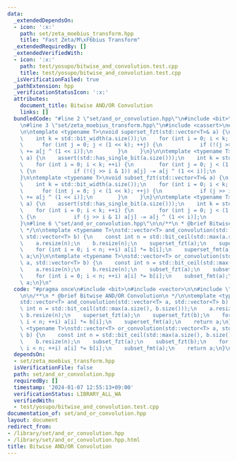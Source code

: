 ```yaml
---
data:
  _extendedDependsOn:
  - icon: ':x:'
    path: set/zeta_moebius_transform.hpp
    title: "Fast Zeta/M\xF6bius Transform"
  _extendedRequiredBy: []
  _extendedVerifiedWith:
  - icon: ':x:'
    path: test/yosupo/bitwise_and_convolution.test.cpp
    title: test/yosupo/bitwise_and_convolution.test.cpp
  _isVerificationFailed: true
  _pathExtension: hpp
  _verificationStatusIcon: ':x:'
  attributes:
    document_title: Bitwise AND/OR Convolution
    links: []
  bundledCode: "#line 2 \"set/and_or_convolution.hpp\"\n#include <bit>\n#include <vector>\n\
    \n#line 3 \"set/zeta_moebius_transform.hpp\"\n#include <cassert>\n#line 5 \"set/zeta_moebius_transform.hpp\"\
    \n\ntemplate <typename T>\nvoid superset_fzt(std::vector<T>& a) {\n    assert(std::has_single_bit(a.size()));\n\
    \    int k = std::bit_width(a.size());\n    for (int i = 0; i < k; ++i) {\n  \
    \      for (int j = 0; j < (1 << k); ++j) {\n            if (!(j >> i & 1)) a[j]\
    \ += a[j ^ (1 << i)];\n        }\n    }\n}\n\ntemplate <typename T>\nvoid superset_fmt(std::vector<T>&\
    \ a) {\n    assert(std::has_single_bit(a.size()));\n    int k = std::bit_width(a.size());\n\
    \    for (int i = 0; i < k; ++i) {\n        for (int j = 0; j < (1 << k); ++j)\
    \ {\n            if (!(j >> i & 1)) a[j] -= a[j ^ (1 << i)];\n        }\n    }\n\
    }\n\ntemplate <typename T>\nvoid subset_fzt(std::vector<T>& a) {\n    assert(std::has_single_bit(a.size()));\n\
    \    int k = std::bit_width(a.size());\n    for (int i = 0; i < k; ++i) {\n  \
    \      for (int j = 0; j < (1 << k); ++j) {\n            if (j >> i & 1) a[j]\
    \ += a[j ^ (1 << i)];\n        }\n    }\n}\n\ntemplate <typename T>\nvoid subset_fmt(std::vector<T>&\
    \ a) {\n    assert(std::has_single_bit(a.size()));\n    int k = std::bit_width(a.size());\n\
    \    for (int i = 0; i < k; ++i) {\n        for (int j = 0; j < (1 << k); ++j)\
    \ {\n            if (j >> i & 1) a[j] -= a[j ^ (1 << i)];\n        }\n    }\n\
    }\n#line 6 \"set/and_or_convolution.hpp\"\n\n/**\n * @brief Bitwise AND/OR Convolution\n\
    \ */\n\ntemplate <typename T>\nstd::vector<T> and_convolution(std::vector<T> a,\
    \ std::vector<T> b) {\n    const int n = std::bit_ceil(std::max(a.size(), b.size()));\n\
    \    a.resize(n);\n    b.resize(n);\n    superset_fzt(a);\n    superset_fzt(b);\n\
    \    for (int i = 0; i < n; ++i) a[i] *= b[i];\n    superset_fmt(a);\n    return\
    \ a;\n}\n\ntemplate <typename T>\nstd::vector<T> or_convolution(std::vector<T>\
    \ a, std::vector<T> b) {\n    const int n = std::bit_ceil(std::max(a.size(), b.size()));\n\
    \    a.resize(n);\n    b.resize(n);\n    subset_fzt(a);\n    subset_fzt(b);\n\
    \    for (int i = 0; i < n; ++i) a[i] *= b[i];\n    subset_fmt(a);\n    return\
    \ a;\n}\n"
  code: "#pragma once\n#include <bit>\n#include <vector>\n\n#include \"zeta_moebius_transform.hpp\"\
    \n\n/**\n * @brief Bitwise AND/OR Convolution\n */\n\ntemplate <typename T>\n\
    std::vector<T> and_convolution(std::vector<T> a, std::vector<T> b) {\n    const\
    \ int n = std::bit_ceil(std::max(a.size(), b.size()));\n    a.resize(n);\n   \
    \ b.resize(n);\n    superset_fzt(a);\n    superset_fzt(b);\n    for (int i = 0;\
    \ i < n; ++i) a[i] *= b[i];\n    superset_fmt(a);\n    return a;\n}\n\ntemplate\
    \ <typename T>\nstd::vector<T> or_convolution(std::vector<T> a, std::vector<T>\
    \ b) {\n    const int n = std::bit_ceil(std::max(a.size(), b.size()));\n    a.resize(n);\n\
    \    b.resize(n);\n    subset_fzt(a);\n    subset_fzt(b);\n    for (int i = 0;\
    \ i < n; ++i) a[i] *= b[i];\n    subset_fmt(a);\n    return a;\n}\n"
  dependsOn:
  - set/zeta_moebius_transform.hpp
  isVerificationFile: false
  path: set/and_or_convolution.hpp
  requiredBy: []
  timestamp: '2024-01-07 12:55:13+09:00'
  verificationStatus: LIBRARY_ALL_WA
  verifiedWith:
  - test/yosupo/bitwise_and_convolution.test.cpp
documentation_of: set/and_or_convolution.hpp
layout: document
redirect_from:
- /library/set/and_or_convolution.hpp
- /library/set/and_or_convolution.hpp.html
title: Bitwise AND/OR Convolution
---
```

